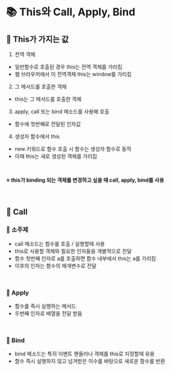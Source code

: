 # 📚 This와 Call, Apply, Bind

## 📖 This가 가지는 값
1. 전역 객체
- 일반함수로 호출된 경우 this는 전역 객체를 가리킴
- 웹 브라우저에서 이 전역객체 this는 window를 가리킴

2. 그 메서드를 호출한 객체
- this는 그 메서드를 호출한 객체

3. apply, call 또는 bind 메소드를 사용해 호출
- 함수에 첫번째로 전달된 인자값

4. 생성자 함수에서 this
- new 키워드로 함수 호출 시 함수는 생성자 함수로 동작
- 이때 this는 새로 생성된 객체를 가리킴

</br>


**⭐ this가 binding 되는 객체를 변경하고 싶을 때 call, apply, bind를 사용**

</br>

## 📖 Call
### 📍 소주제
- call 메소드는 함수를 호출 / 실행할때 사용
- this로 사용할 객체와 필요한 인자들을 개별적으로 전달
- 함수 첫번째 인자로 a를 호출하면 함수 내부에서 this는 a를 가리킴
- 이후의 인자는 함수의 매개변수로 전달

</br> 

### 📍 Apply
- 함수를 즉시 실행하는 메서드
- 두번째 인자로 배열을 전달 받음


</br> 

### 📍 Bind
- bind 메소드는 특히 이벤트 핸들러나 객체를 this로 지정할때 유용
- 함수 즉시 실행하지 않고 넘겨받은 이수를 바탕으로 새로운 함수를 반환


</br> 

